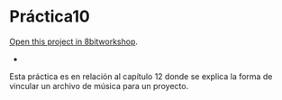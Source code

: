 Práctica10
=====

[Open this project in 8bitworkshop](http://8bitworkshop.com/redir.html?platform=nes&githubURL=https%3A%2F%2Fgithub.com%2FJE-SH%2Fpractica10&file=practica10.c).

-

Esta práctica es en relación al capítulo 12 donde se explica la forma de vincular un archivo de música para un proyecto.
